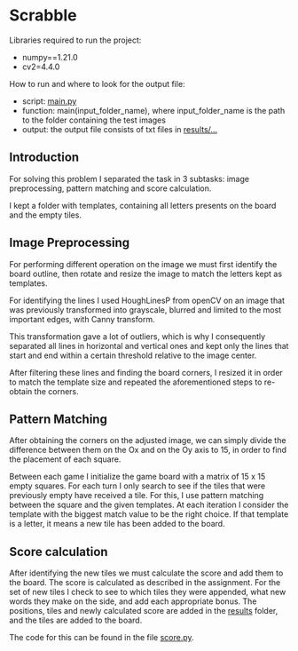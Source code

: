 # Scrabble

Libraries required to run the project:
- numpy==1.21.0
- cv2=4.4.0

How to run and where to look for the output file:
- script: [main.py](./main.py)
- function: main(input_folder_name), where input_folder_name is the path to the folder containing the test images
- output: the output file consists of txt files in [results/...](./results/)

## Introduction

For solving this problem I separated the task in 3 subtasks: image preprocessing, pattern matching and score calculation.

I kept a folder with templates, containing all letters presents on the board and the empty tiles.

## Image Preprocessing

For performing different operation on the image we must first identify the board outline, then rotate and resize the image to match the letters kept as templates.

For identifying the lines I used HoughLinesP from openCV on an image that was previously transformed into grayscale, blurred and limited to the most important edges, with Canny transform.

This transformation gave a lot of outliers, which is why I consequently separated all lines in horizontal and vertical ones and kept only the lines that start and end within a certain threshold relative to the image center.

After filtering these lines and finding the board corners, I resized it in order to match the template size and repeated the aforementioned steps to re-obtain the corners.

## Pattern Matching

After obtaining the corners on the adjusted image, we can simply divide the difference between them on the Ox and on the Oy axis to 15, in order to find the placement of each square.

Between each game I initialize the game board with a matrix of 15 x 15 empty squares. For each turn I only search to see if the tiles that were previously empty have received a tile. For this, I use pattern matching between the square and the given templates. At each iteration I consider the template with the biggest match value to be the right choice. If that template is a letter, it means a new tile has been added to the board.

## Score calculation

After identifying the new tiles we must calculate the score and add them to the board. The score is calculated as described in the assignment. For the set of new tiles I check to see to which tiles they were appended, what new words they make on the side, and add each appropriate bonus. The positions, tiles and newly calculated score are added in the [results](./results/) folder, and the tiles are added to the board.

The code for this can be found in the file [score.py](./score.py).
